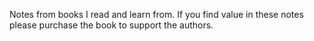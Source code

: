 Notes from books I read and learn from. If you find value in these notes please purchase the book to support the authors.
